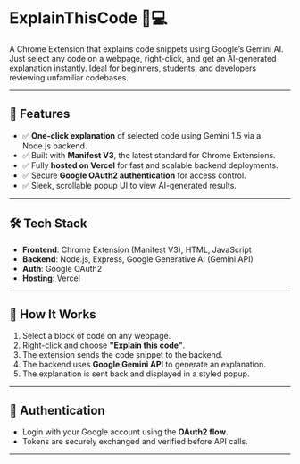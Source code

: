 # ExplainThisCode 🧠💻

A Chrome Extension that explains code snippets using Google’s Gemini AI. Just select any code on a webpage, right-click, and get an AI-generated explanation instantly. Ideal for beginners, students, and developers reviewing unfamiliar codebases.

---

## 🚀 Features

- ✅ **One-click explanation** of selected code using Gemini 1.5 via a Node.js backend.
- ✅ Built with **Manifest V3**, the latest standard for Chrome Extensions.
- ✅ Fully **hosted on Vercel** for fast and scalable backend deployments.
- ✅ Secure **Google OAuth2 authentication** for access control.
- ✅ Sleek, scrollable popup UI to view AI-generated results.

---

## 🛠️ Tech Stack

- **Frontend**: Chrome Extension (Manifest V3), HTML, JavaScript
- **Backend**: Node.js, Express, Google Generative AI (Gemini API)
- **Auth**: Google OAuth2
- **Hosting**: Vercel

---

## 🧪 How It Works

1. Select a block of code on any webpage.
2. Right-click and choose **"Explain this code"**.
3. The extension sends the code snippet to the backend.
4. The backend uses **Google Gemini API** to generate an explanation.
5. The explanation is sent back and displayed in a styled popup.

---

## 🔐 Authentication

- Login with your Google account using the **OAuth2 flow**.
- Tokens are securely exchanged and verified before API calls.

---
